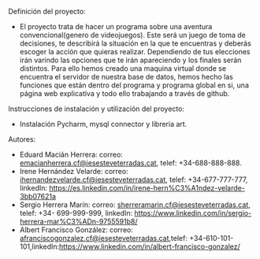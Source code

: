 Definición del proyecto:

- El proyecto trata de hacer un programa sobre una aventura convencional(genero de videojuegos). Este será un juego de toma de decisiones, te describirá la situación en la que te encuentras y deberás escoger la acción que quieras realizar. Dependiendo de tus elecciones irán varindo las opciones que te irán apareciendo y los finales serán distintos. Para ello hemos creado una maquina virtual donde se encuentra el servidor de nuestra base de datos, hemos hecho las funciones que están dentro del programa y programa global en si, una página web explicativa y todo ello trabajando a través de github. 

Instrucciones de instalación y utilización del proyecto:

- Instalación Pycharm, mysql connector y libreria art.

Autores:

- Eduard Macián Herrera: correo: emacianherrera.cf@iesesteveterradas.cat, telef: +34-688-888-888.
- Irene Hernández Velarde: correo: ihernandezvelarde.cf@iesesteveterradas.cat, telef: +34-677-777-777, linkedIn: https://es.linkedin.com/in/irene-hern%C3%A1ndez-velarde-3bb07621a
- Sergio Herrera Marín: correo: sherreramarin.cf@iesesteveterradas.cat, telef: +34- 699-999-999, linkedIn: https://www.linkedin.com/in/sergio-herrera-mar%C3%ADn-9755591b8/
- Albert Francisco González: correo: afranciscogonzalez.cf@iesesteveterradas.cat,telef: +34-610-101-101,linkedIn:https://www.linkedin.com/in/albert-francisco-gonzalez/

